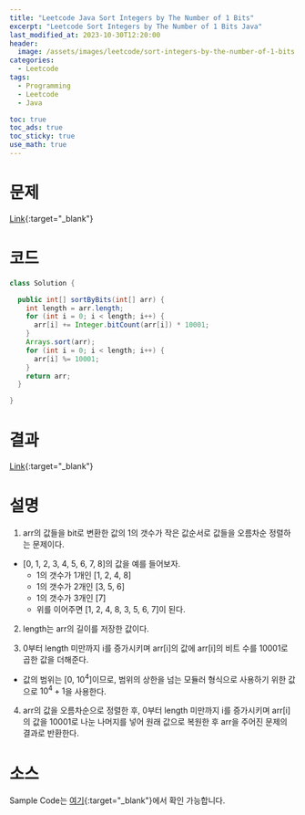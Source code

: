 ```yaml
---
title: "Leetcode Java Sort Integers by The Number of 1 Bits"
excerpt: "Leetcode Sort Integers by The Number of 1 Bits Java"
last_modified_at: 2023-10-30T12:20:00
header:
  image: /assets/images/leetcode/sort-integers-by-the-number-of-1-bits.png
categories:
  - Leetcode
tags:
  - Programming
  - Leetcode
  - Java

toc: true
toc_ads: true
toc_sticky: true
use_math: true
---
```

# 문제
[Link](https://leetcode.com/problems/sort-integers-by-the-number-of-1-bits){:target="_blank"}

# 코드
```java
class Solution {

  public int[] sortByBits(int[] arr) {
    int length = arr.length;
    for (int i = 0; i < length; i++) {
      arr[i] += Integer.bitCount(arr[i]) * 10001;
    }
    Arrays.sort(arr);
    for (int i = 0; i < length; i++) {
      arr[i] %= 10001;
    }
    return arr;
  }

}
```

# 결과
[Link](https://leetcode.com/problems/sort-integers-by-the-number-of-1-bits/submissions/1087247278/){:target="_blank"}

# 설명
1. arr의 값들을 bit로 변환한 값의 1의 갯수가 작은 값순서로 값들을 오름차순 정렬하는 문제이다.
- [0, 1, 2, 3, 4, 5, 6, 7, 8]의 값을 예를 들어보자.
  - 1의 갯수가 1개인 [1, 2, 4, 8]
  - 1의 갯수가 2개인 [3, 5, 6]
  - 1의 갯수가 3개인 [7]
  - 위를 이어주면 [1, 2, 4, 8, 3, 5, 6, 7]이 된다.

2. length는 arr의 길이를 저장한 값이다.

3. 0부터 length 미만까지 i를 증가시키며 arr[i]의 값에 arr[i]의 비트 수를 10001로 곱한 값을 더해준다.
- 값의 범위는 [0, $10^4$]이므로, 범위의 상한을 넘는 모듈러 형식으로 사용하기 위한 값으로 $10^4 + 1$을 사용한다.

4. arr의 값을 오름차순으로 정렬한 후, 0부터 length 미만까지 i를 증가시키며 arr[i]의 값을 10001로 나눈 나머지를 넣어 원래 값으로 복원한 후 arr을 주어진 문제의 결과로 반환한다.

# 소스
Sample Code는 [여기](https://github.com/GracefulSoul/leetcode/blob/master/src/main/java/gracefulsoul/problems/SortIntegersByTheNumberOf1Bits.java){:target="_blank"}에서 확인 가능합니다.